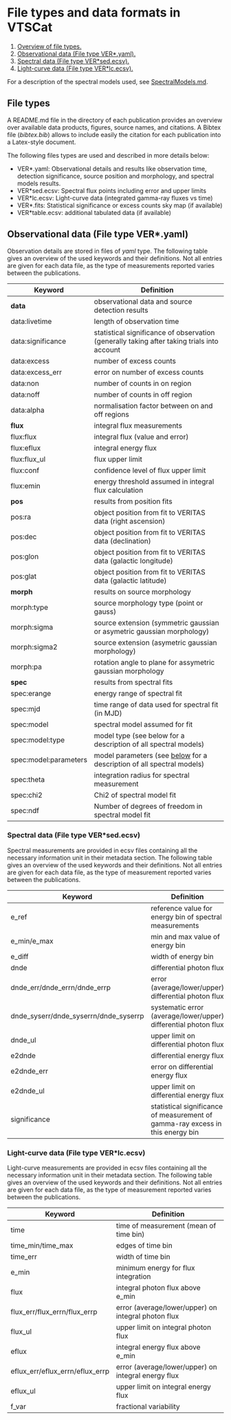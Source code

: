 # File types and data formats in VTSCat

1. [ Overview of file types. ](#files)
2. [ Observational data (File type VER*.yaml). ](#obs)
3. [ Spectral data (File type VER*sed.ecsv). ](#sed)
4. [ Light-curve data (File type VER*lc.ecsv). ](#lc)

For a description of the spectral models used, see [SpectralModels.md](SpectralModels.md).

<a name="files"></a>
## File types

A README.md file in the directory of each publication provides an overview over available  data products, figures, source names, and citations.
A Bibtex file (*bibtex.bib*) allows to include easily the citation for each publication into a Latex-style document.

The following files types are used and described in more details below:

- VER*.yaml: Observational details and results like observation time, detection significance, source position and morphology, and spectral models results.
- VER*sed.ecsv: Spectral flux points including error and upper limits
- VER*lc.ecsv: Light-curve data (integrated gamma-ray fluxes vs time)
- VER*.fits: Statistical significance or excess counts sky map (if available)
- VER*table.ecsv: additional tabulated data (if available)

<a name="obs"></a>

## Observational data (File type VER*.yaml)

Observation details are stored in files of *yaml* type. The following table gives an overview of the used keywords and their definitions. Not all entries are given for each data file, as the type of measurements reported varies between the publications.

| Keyword | Definition |
|---|---|
| **data** | observational data and source detection results |
| data:livetime | length of observation time |
| data:significance | statistical significance of observation (generally taking after taking trials into account |
| data:excess | number of excess counts |
| data:excess_err | error on number of excess counts |
| data:non | number of counts in on region |
| data:noff | number of counts in off region |
| data:alpha | normalisation factor between on and off regions |
| **flux** | integral flux measurements |
| flux:flux | integral flux (value and error) |
| flux:eflux | integral energy flux |
| flux:flux_ul | flux upper limit |
| flux:conf | confidence level of flux upper limit |
| flux:emin | energy threshold assumed in integral flux calculation |
| **pos** | results from position fits |
| pos:ra | object position from fit to VERITAS data (right ascension) |
| pos:dec | object position from fit to VERITAS data (declination) |
| pos:glon | object position from fit to VERITAS data (galactic longitude) |
| pos:glat | object position from fit to VERITAS data (galactic latitude) |
| **morph** | results on source morphology |
| morph:type | source morphology type (point or gauss) |
| morph:sigma | source extension (symmetric gaussian or asymetric gaussian morphology) |
| morph:sigma2 | source extension (asymetric gaussian morphology) |
| morph:pa | rotation angle to plane for assymetric gaussian morphology |
| **spec** | results from spectral fits |
| spec:erange | energy range of spectral fit |
| spec:mjd | time range of data used for spectral fit (in MJD) |
| spec:model | spectral model assumed for fit |
| spec:model:type | model type (see below for a description of all spectral models) |
| spec:model:parameters | model parameters (see [below](#models) for a description of all spectral models) |
| spec:theta | integration radius for spectral measurement |
| spec:chi2 | Chi2 of spectral model fit |
| spec:ndf | Number of degrees of freedom in spectral model fit |

<a name="sed"></a>
### Spectral data (File type VER*sed.ecsv)

Spectral measurements are provided in ecsv files containing all the necessary information unit in their metadata section. The following table gives an overview of the used keywords and their definitions. Not all entries are given for each data file, as the type of measurement reported varies between the publications.

| Keyword | Definition |
|---|---|
| e_ref | reference value for energy bin of spectral measurements |
| e_min/e_max | min and max value of energy bin |
| e_diff | width of energy bin |
| dnde | differential photon flux |
| dnde_err/dnde_errn/dnde_errp | error (average/lower/upper) differential photon flux |
| dnde_syserr/dnde_syserrn/dnde_syserrp | systematic error (average/lower/upper) differential photon flux |
| dnde_ul | upper limit on differential photon flux |
| e2dnde | differential energy flux |
| e2dnde_err | error on differential energy flux |
| e2dnde_ul | upper limit on differential energy flux |
| significance | statistical significance of measurement of gamma-ray excess in this energy bin |

<a name="lc"></a>
### Light-curve data (File type VER*lc.ecsv)

Light-curve measurements are provided in ecsv files containing all the necessary information unit in their metadata section. The following table gives an overview of the used keywords and their definitions. Not all entries are given for each data file, as the type of measurement reported varies between the publications.

| Keyword | Definition |
|---|---|
| time | time of measurement (mean of time bin) |
| time_min/time_max | edges of time bin |
| time_err | width of time bin |
| e_min | minimum energy for flux integration |
| flux | integral photon flux above e_min |
| flux_err/flux_errn/flux_errp | error (average/lower/upper) on integral photon flux |
| flux_ul | upper limit on integral photon flux |
| eflux | integral energy flux above e_min |
| eflux_err/eflux_errn/eflux_errp | error (average/lower/upper) on integral energy flux |
| eflux_ul | upper limit on integral energy flux |
| f_var | fractional variability |


